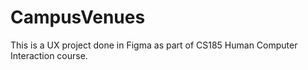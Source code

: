 # CampusVenues
This is a UX project done in Figma as part of CS185 Human Computer Interaction course.
